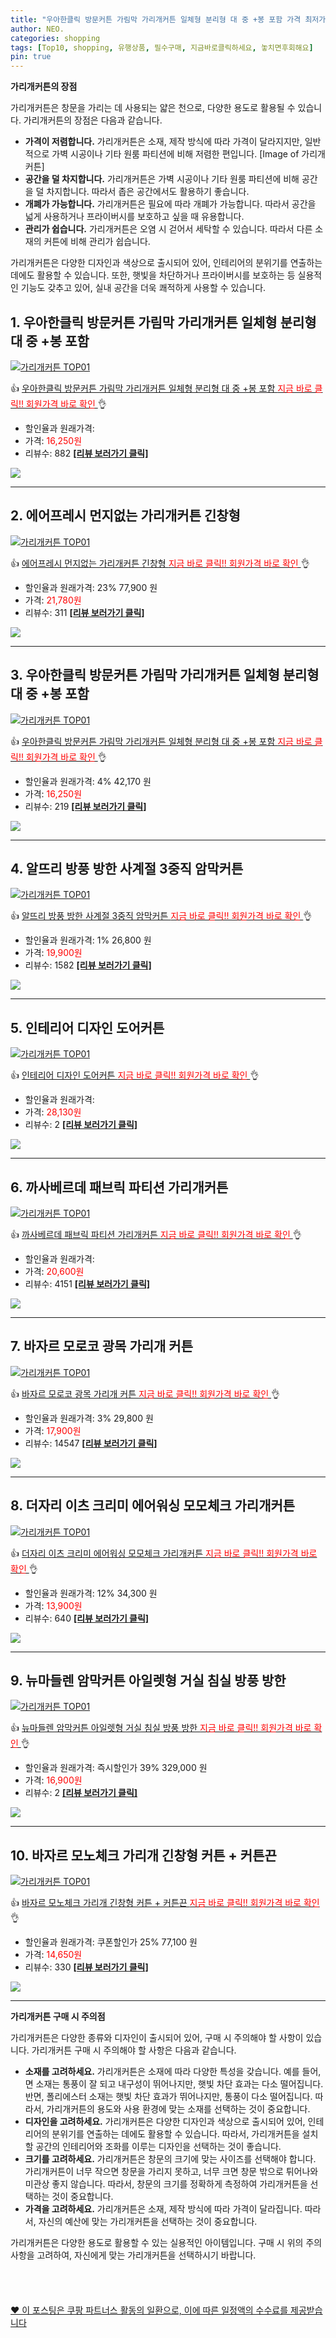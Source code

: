 ```yaml
---
title: "우아한클릭 방문커튼 가림막 가리개커튼 일체형 분리형 대 중 +봉 포함 가격 최저가 가리개커튼 최저가 할인가격 추천"
author: NEO.
categories: shopping
tags: [Top10, shopping, 유행상품, 필수구매, 지금바로클릭하세요, 놓치면후회해요]
pin: true
---
```

**가리개커튼의 장점**

가리개커튼은 창문을 가리는 데 사용되는 얇은 천으로, 다양한 용도로 활용될 수 있습니다. 가리개커튼의 장점은 다음과 같습니다.

* **가격이 저렴합니다.** 가리개커튼은 소재, 제작 방식에 따라 가격이 달라지지만, 일반적으로 가벽 시공이나 기타 원룸 파티션에 비해 저렴한 편입니다.
[Image of 가리개커튼]
* **공간을 덜 차지합니다.** 가리개커튼은 가벽 시공이나 기타 원룸 파티션에 비해 공간을 덜 차지합니다. 따라서 좁은 공간에서도 활용하기 좋습니다.
* **개폐가 가능합니다.** 가리개커튼은 필요에 따라 개폐가 가능합니다. 따라서 공간을 넓게 사용하거나 프라이버시를 보호하고 싶을 때 유용합니다.
* **관리가 쉽습니다.** 가리개커튼은 오염 시 걷어서 세탁할 수 있습니다. 따라서 다른 소재의 커튼에 비해 관리가 쉽습니다.

가리개커튼은 다양한 디자인과 색상으로 출시되어 있어, 인테리어의 분위기를 연출하는 데에도 활용할 수 있습니다. 또한, 햇빛을 차단하거나 프라이버시를 보호하는 등 실용적인 기능도 갖추고 있어, 실내 공간을 더욱 쾌적하게 사용할 수 있습니다.

   

## 1. 우아한클릭 방문커튼 가림막 가리개커튼 일체형 분리형 대 중 +봉 포함

[![가리개커튼 TOP01](https://thumbnail10.coupangcdn.com/thumbnails/remote/490x490ex/image/vendor_inventory/e7ae/7cc0c7ee995dea33cf002f81a04c7ec96f8cd6a40de07452fa8c460a74bf.jpg)](https://link.coupang.com/re/AFFSDP?lptag=AF3617701&subid=GithubCoopas&pageKey=6131737253&traceid=V0-153&itemId=11697699088&vendorItemId=80022049417)


👍 [우아한클릭 방문커튼 가림막 가리개커튼 일체형 분리형 대 중 +봉 포함 <font color=red> 지금 바로 클릭!! 회원가격 바로 확인 </font> ](https://link.coupang.com/re/AFFSDP?lptag=AF3617701&subid=GithubCoopas&pageKey=6131737253&traceid=V0-153&itemId=11697699088&vendorItemId=80022049417) 👌 


- 할인율과 원래가격: 
- 가격: <span style='color:red'>16,250원</span>
- 리뷰수: 882  [**[리뷰 보러가기 클릭]**](https://link.coupang.com/re/AFFSDP?lptag=AF3617701&subid=GithubCoopas&pageKey=6131737253&traceid=V0-153&itemId=11697699088&vendorItemId=80022049417)

[![](/discount_price.png)](https://link.coupang.com/re/AFFSDP?lptag=AF3617701&subid=GithubCoopas&pageKey=6131737253&traceid=V0-153&itemId=11697699088&vendorItemId=80022049417)

---


   

## 2. 에어프레시 먼지없는 가리개커튼 긴창형

[![가리개커튼 TOP01](https://thumbnail7.coupangcdn.com/thumbnails/remote/490x490ex/image/rs_quotation_api/tzqu8cnh/bfa22e9b37f1491185b757c5d6cfe5b4.jpg)](https://link.coupang.com/re/AFFSDP?lptag=AF3617701&subid=GithubCoopas&pageKey=6525262448&traceid=V0-153&itemId=14474076233&vendorItemId=81717371460)


👍 [에어프레시 먼지없는 가리개커튼 긴창형 <font color=red> 지금 바로 클릭!! 회원가격 바로 확인 </font> ](https://link.coupang.com/re/AFFSDP?lptag=AF3617701&subid=GithubCoopas&pageKey=6525262448&traceid=V0-153&itemId=14474076233&vendorItemId=81717371460) 👌 


- 할인율과 원래가격: 23%  77,900   원
- 가격: <span style='color:red'>21,780원</span>
- 리뷰수: 311  [**[리뷰 보러가기 클릭]**](https://link.coupang.com/re/AFFSDP?lptag=AF3617701&subid=GithubCoopas&pageKey=6525262448&traceid=V0-153&itemId=14474076233&vendorItemId=81717371460)

[![](/discount_price.png)](https://link.coupang.com/re/AFFSDP?lptag=AF3617701&subid=GithubCoopas&pageKey=6525262448&traceid=V0-153&itemId=14474076233&vendorItemId=81717371460)

---


   

## 3. 우아한클릭 방문커튼 가림막 가리개커튼 일체형 분리형 대 중 +봉 포함

[![가리개커튼 TOP01](https://thumbnail10.coupangcdn.com/thumbnails/remote/490x490ex/image/vendor_inventory/e7ae/7cc0c7ee995dea33cf002f81a04c7ec96f8cd6a40de07452fa8c460a74bf.jpg)](https://link.coupang.com/re/AFFSDP?lptag=AF3617701&subid=GithubCoopas&pageKey=6131737253&traceid=V0-153&itemId=11697699088&vendorItemId=80022049417)


👍 [우아한클릭 방문커튼 가림막 가리개커튼 일체형 분리형 대 중 +봉 포함 <font color=red> 지금 바로 클릭!! 회원가격 바로 확인 </font> ](https://link.coupang.com/re/AFFSDP?lptag=AF3617701&subid=GithubCoopas&pageKey=6131737253&traceid=V0-153&itemId=11697699088&vendorItemId=80022049417) 👌 


- 할인율과 원래가격: 4%  42,170   원
- 가격: <span style='color:red'>16,250원</span>
- 리뷰수: 219  [**[리뷰 보러가기 클릭]**](https://link.coupang.com/re/AFFSDP?lptag=AF3617701&subid=GithubCoopas&pageKey=6131737253&traceid=V0-153&itemId=11697699088&vendorItemId=80022049417)

[![](/discount_price.png)](https://link.coupang.com/re/AFFSDP?lptag=AF3617701&subid=GithubCoopas&pageKey=6131737253&traceid=V0-153&itemId=11697699088&vendorItemId=80022049417)

---


   

## 4. 알뜨리 방풍 방한 사계절 3중직 암막커튼

[![가리개커튼 TOP01](https://thumbnail10.coupangcdn.com/thumbnails/remote/490x490ex/image/retail/images/4004753348835084-6b8abd8f-f182-43af-8963-4cb09303519f.jpg)](https://link.coupang.com/re/AFFSDP?lptag=AF3617701&subid=GithubCoopas&pageKey=1079972454&traceid=V0-153&itemId=2031914823&vendorItemId=70031374460)


👍 [알뜨리 방풍 방한 사계절 3중직 암막커튼 <font color=red> 지금 바로 클릭!! 회원가격 바로 확인 </font> ](https://link.coupang.com/re/AFFSDP?lptag=AF3617701&subid=GithubCoopas&pageKey=1079972454&traceid=V0-153&itemId=2031914823&vendorItemId=70031374460) 👌 


- 할인율과 원래가격: 1%  26,800   원
- 가격: <span style='color:red'>19,900원</span>
- 리뷰수: 1582  [**[리뷰 보러가기 클릭]**](https://link.coupang.com/re/AFFSDP?lptag=AF3617701&subid=GithubCoopas&pageKey=1079972454&traceid=V0-153&itemId=2031914823&vendorItemId=70031374460)

[![](/discount_price.png)](https://link.coupang.com/re/AFFSDP?lptag=AF3617701&subid=GithubCoopas&pageKey=1079972454&traceid=V0-153&itemId=2031914823&vendorItemId=70031374460)

---


   

## 5. 인테리어 디자인 도어커튼

[![가리개커튼 TOP01](https://thumbnail8.coupangcdn.com/thumbnails/remote/490x490ex/image/retail/images/4187852592871773-1edb61dc-3354-47d8-9fd4-97e31f01dcf4.jpg)](https://link.coupang.com/re/AFFSDP?lptag=AF3617701&subid=GithubCoopas&pageKey=1719900597&traceid=V0-153&itemId=2927225484&vendorItemId=73887148034)


👍 [인테리어 디자인 도어커튼 <font color=red> 지금 바로 클릭!! 회원가격 바로 확인 </font> ](https://link.coupang.com/re/AFFSDP?lptag=AF3617701&subid=GithubCoopas&pageKey=1719900597&traceid=V0-153&itemId=2927225484&vendorItemId=73887148034) 👌 


- 할인율과 원래가격: 
- 가격: <span style='color:red'>28,130원</span>
- 리뷰수: 2  [**[리뷰 보러가기 클릭]**](https://link.coupang.com/re/AFFSDP?lptag=AF3617701&subid=GithubCoopas&pageKey=1719900597&traceid=V0-153&itemId=2927225484&vendorItemId=73887148034)

[![](/discount_price.png)](https://link.coupang.com/re/AFFSDP?lptag=AF3617701&subid=GithubCoopas&pageKey=1719900597&traceid=V0-153&itemId=2927225484&vendorItemId=73887148034)

---


   

## 6. 까사베르데 패브릭 파티션 가리개커튼

[![가리개커튼 TOP01](https://thumbnail9.coupangcdn.com/thumbnails/remote/490x490ex/image/retail/images/4265606772288989-7c55dd5c-650e-4cd6-959e-d4ebc0dd64b4.jpg)](https://link.coupang.com/re/AFFSDP?lptag=AF3617701&subid=GithubCoopas&pageKey=6060353060&traceid=V0-153&itemId=11140790719&vendorItemId=78419222588)


👍 [까사베르데 패브릭 파티션 가리개커튼 <font color=red> 지금 바로 클릭!! 회원가격 바로 확인 </font> ](https://link.coupang.com/re/AFFSDP?lptag=AF3617701&subid=GithubCoopas&pageKey=6060353060&traceid=V0-153&itemId=11140790719&vendorItemId=78419222588) 👌 


- 할인율과 원래가격: 
- 가격: <span style='color:red'>20,600원</span>
- 리뷰수: 4151  [**[리뷰 보러가기 클릭]**](https://link.coupang.com/re/AFFSDP?lptag=AF3617701&subid=GithubCoopas&pageKey=6060353060&traceid=V0-153&itemId=11140790719&vendorItemId=78419222588)

[![](/discount_price.png)](https://link.coupang.com/re/AFFSDP?lptag=AF3617701&subid=GithubCoopas&pageKey=6060353060&traceid=V0-153&itemId=11140790719&vendorItemId=78419222588)

---


   

## 7. 바자르 모로코 광목 가리개 커튼

[![가리개커튼 TOP01](https://thumbnail8.coupangcdn.com/thumbnails/remote/490x490ex/image/retail/images/5975020792738250-f7ae3f11-f80b-4ca8-abb1-971513394fbf.jpg)](https://link.coupang.com/re/AFFSDP?lptag=AF3617701&subid=GithubCoopas&pageKey=6474831005&traceid=V0-153&itemId=14148614721&vendorItemId=81395162503)


👍 [바자르 모로코 광목 가리개 커튼 <font color=red> 지금 바로 클릭!! 회원가격 바로 확인 </font> ](https://link.coupang.com/re/AFFSDP?lptag=AF3617701&subid=GithubCoopas&pageKey=6474831005&traceid=V0-153&itemId=14148614721&vendorItemId=81395162503) 👌 


- 할인율과 원래가격: 3%  29,800   원
- 가격: <span style='color:red'>17,900원</span>
- 리뷰수: 14547  [**[리뷰 보러가기 클릭]**](https://link.coupang.com/re/AFFSDP?lptag=AF3617701&subid=GithubCoopas&pageKey=6474831005&traceid=V0-153&itemId=14148614721&vendorItemId=81395162503)

[![](/discount_price.png)](https://link.coupang.com/re/AFFSDP?lptag=AF3617701&subid=GithubCoopas&pageKey=6474831005&traceid=V0-153&itemId=14148614721&vendorItemId=81395162503)

---


   

## 8. 더자리 이츠 크리미 에어워싱 모모체크 가리개커튼

[![가리개커튼 TOP01](https://thumbnail7.coupangcdn.com/thumbnails/remote/490x490ex/image/retail/images/2804622999883355-2f0662fc-02ca-458d-bf61-9f7e2dcc147a.jpg)](https://link.coupang.com/re/AFFSDP?lptag=AF3617701&subid=GithubCoopas&pageKey=7702018651&traceid=V0-153&itemId=20623902669&vendorItemId=87698026131)


👍 [더자리 이츠 크리미 에어워싱 모모체크 가리개커튼 <font color=red> 지금 바로 클릭!! 회원가격 바로 확인 </font> ](https://link.coupang.com/re/AFFSDP?lptag=AF3617701&subid=GithubCoopas&pageKey=7702018651&traceid=V0-153&itemId=20623902669&vendorItemId=87698026131) 👌 


- 할인율과 원래가격: 12%  34,300   원
- 가격: <span style='color:red'>13,900원</span>
- 리뷰수: 640  [**[리뷰 보러가기 클릭]**](https://link.coupang.com/re/AFFSDP?lptag=AF3617701&subid=GithubCoopas&pageKey=7702018651&traceid=V0-153&itemId=20623902669&vendorItemId=87698026131)

[![](/discount_price.png)](https://link.coupang.com/re/AFFSDP?lptag=AF3617701&subid=GithubCoopas&pageKey=7702018651&traceid=V0-153&itemId=20623902669&vendorItemId=87698026131)

---


   

## 9. 뉴마들렌 암막커튼 아일렛형 거실 침실 방풍 방한

[![가리개커튼 TOP01](https://thumbnail7.coupangcdn.com/thumbnails/remote/490x490ex/image/vendor_inventory/a357/72627af98cb93c260c66fa38716e392cfbf3dfe2c1306673d95842423c93.jpg)](https://link.coupang.com/re/AFFSDP?lptag=AF3617701&subid=GithubCoopas&pageKey=7612677036&traceid=V0-153&itemId=20165482226&vendorItemId=87257823831)


👍 [뉴마들렌 암막커튼 아일렛형 거실 침실 방풍 방한 <font color=red> 지금 바로 클릭!! 회원가격 바로 확인 </font> ](https://link.coupang.com/re/AFFSDP?lptag=AF3617701&subid=GithubCoopas&pageKey=7612677036&traceid=V0-153&itemId=20165482226&vendorItemId=87257823831) 👌 


- 할인율과 원래가격: 즉시할인가 39%  329,000   원
- 가격: <span style='color:red'>16,900원</span>
- 리뷰수: 2  [**[리뷰 보러가기 클릭]**](https://link.coupang.com/re/AFFSDP?lptag=AF3617701&subid=GithubCoopas&pageKey=7612677036&traceid=V0-153&itemId=20165482226&vendorItemId=87257823831)

[![](/discount_price.png)](https://link.coupang.com/re/AFFSDP?lptag=AF3617701&subid=GithubCoopas&pageKey=7612677036&traceid=V0-153&itemId=20165482226&vendorItemId=87257823831)

---


   

## 10. 바자르 모노체크 가리개 긴창형 커튼 + 커튼끈

[![가리개커튼 TOP01](https://thumbnail8.coupangcdn.com/thumbnails/remote/490x490ex/image/rs_quotation_api/nvknrq77/00a00e954bda40a6abcbaf5da1318156.jpg)](https://link.coupang.com/re/AFFSDP?lptag=AF3617701&subid=GithubCoopas&pageKey=6964677566&traceid=V0-153&itemId=16968141337&vendorItemId=84145017729)


👍 [바자르 모노체크 가리개 긴창형 커튼 + 커튼끈 <font color=red> 지금 바로 클릭!! 회원가격 바로 확인 </font> ](https://link.coupang.com/re/AFFSDP?lptag=AF3617701&subid=GithubCoopas&pageKey=6964677566&traceid=V0-153&itemId=16968141337&vendorItemId=84145017729) 👌 


- 할인율과 원래가격: 쿠폰할인가 25%  77,100   원
- 가격: <span style='color:red'>14,650원</span>
- 리뷰수: 330  [**[리뷰 보러가기 클릭]**](https://link.coupang.com/re/AFFSDP?lptag=AF3617701&subid=GithubCoopas&pageKey=6964677566&traceid=V0-153&itemId=16968141337&vendorItemId=84145017729)

[![](/discount_price.png)](https://link.coupang.com/re/AFFSDP?lptag=AF3617701&subid=GithubCoopas&pageKey=6964677566&traceid=V0-153&itemId=16968141337&vendorItemId=84145017729)

---
**가리개커튼 구매 시 주의점**

가리개커튼은 다양한 종류와 디자인이 출시되어 있어, 구매 시 주의해야 할 사항이 있습니다. 가리개커튼 구매 시 주의해야 할 사항은 다음과 같습니다.

* **소재를 고려하세요.** 가리개커튼은 소재에 따라 다양한 특성을 갖습니다. 예를 들어, 면 소재는 통풍이 잘 되고 내구성이 뛰어나지만, 햇빛 차단 효과는 다소 떨어집니다. 반면, 폴리에스터 소재는 햇빛 차단 효과가 뛰어나지만, 통풍이 다소 떨어집니다. 따라서, 가리개커튼의 용도와 사용 환경에 맞는 소재를 선택하는 것이 중요합니다.
* **디자인을 고려하세요.** 가리개커튼은 다양한 디자인과 색상으로 출시되어 있어, 인테리어의 분위기를 연출하는 데에도 활용할 수 있습니다. 따라서, 가리개커튼을 설치할 공간의 인테리어와 조화를 이루는 디자인을 선택하는 것이 좋습니다.
* **크기를 고려하세요.** 가리개커튼은 창문의 크기에 맞는 사이즈를 선택해야 합니다. 가리개커튼이 너무 작으면 창문을 가리지 못하고, 너무 크면 창문 밖으로 튀어나와 미관상 좋지 않습니다. 따라서, 창문의 크기를 정확하게 측정하여 가리개커튼을 선택하는 것이 중요합니다.
* **가격을 고려하세요.** 가리개커튼은 소재, 제작 방식에 따라 가격이 달라집니다. 따라서, 자신의 예산에 맞는 가리개커튼을 선택하는 것이 중요합니다.

가리개커튼은 다양한 용도로 활용할 수 있는 실용적인 아이템입니다. 구매 시 위의 주의 사항을 고려하여, 자신에게 맞는 가리개커튼을 선택하시기 바랍니다.<br><br><br><br><br> [ ❤  이 포스팅은 쿠팡 파트너스 활동의 일환으로, 이에 따른 일정액의 수수료를 제공받습니다](https://link.coupang.com/a/bcEFyh)